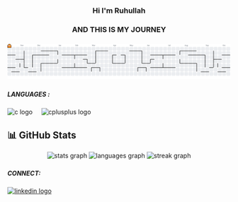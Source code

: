  <h3 align="center">Hi I'm Ruhullah</h3>

###

<h3 align="center">AND THIS IS MY JOURNEY</h3>

###

<picture>
  <source media="(prefers-color-scheme: dark)" srcset="https://raw.githubusercontent.com/MRuhullah/MRuhullah/output/pacman-contribution-graph-dark.svg">
  <source media="(prefers-color-scheme: light)" srcset="https://raw.githubusercontent.com/MRuhullah/MRuhullah/output/pacman-contribution-graph.svg">
  <img alt="pacman contribution graph" src="https://raw.githubusercontent.com/MRuhullah/MRuhullah/output/pacman-contribution-graph.svg">
</picture>

###

<h5 align="left">LANGUAGES :</h5>

###

<div align="left">
  <img src="https://cdn.jsdelivr.net/gh/devicons/devicon/icons/c/c-original.svg" height="30" alt="c logo"  />
  <img width="12" />
  <img src="https://cdn.jsdelivr.net/gh/devicons/devicon/icons/cplusplus/cplusplus-original.svg" height="30" alt="cplusplus logo"  />
</div>

###

 ## 📊 GitHub Stats
 
  <div align="center">
  <img src="https://github-readme-stats.vercel.app/api?username=MRuhullah&hide_title=false&hide_rank=false&show_icons=true&include_all_commits=true&count_private=true&disable_animations=false&theme=merko&locale=en&hide_border=false&order=1" height="150" alt="stats graph"  />
  <img src="https://github-readme-stats.vercel.app/api/top-langs?username=MRuhullah&locale=en&hide_title=false&layout=compact&card_width=320&langs_count=6&theme=merko&hide_border=false&order=2" height="150" alt="languages graph"  />
  <img src="https://streak-stats.demolab.com?user=MRuhullah&locale=en&mode=daily&theme=merko&hide_border=false&border_radius=5&order=3" height="150" alt="streak graph"  />
</div>

###

###

<h5 align="left">CONNECT:</h5>

###

 <div align="left">
  <a href="https://www.linkedin.com/in/qazi-muhammad-ateeb-233375366/" target="_blank">
    <img src="https://raw.githubusercontent.com/maurodesouza/profile-readme-generator/master/src/assets/icons/social/linkedin/default.svg" width="52" height="40" alt="linkedin logo"  />
  </a>
</div>

###

###

